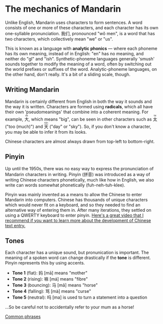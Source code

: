 # The mechanics of Mandarin
Unlike English, Mandarin uses characters to form sentences. A word consists of one or more of these characters, and each character has its own one-syllable pronunciation. 我们, pronounced "wǒ men", is a word that has two characters, which collectively mean "we" or "us".

This is known as a language with **analytic phonics** — where each phoneme has its own meaning, instead of in English: "en" has no meaning, and neither do "gl" and "ish". Synthetic-phoneme languages generally 'smush' sounds together to modify the meaning of a word, often by switching out the world prefixes or suffixes of the word. Analytic-phoneme languages, on the other hand, don't really. It's a bit of a sliding scale, though.

## Writing Mandarin
Mandarin is certainly different from English in both the way it sounds and the way it is written. Characters are formed using **radicals**, which all have their own 'pseudomeanings' that combine into a coherent meaning. For example, <ruby>大 <rt>dà</rt></ruby>, which means "big", can be seen in other characters such as <ruby>太 <rt>tài</rt></ruby> ("too (much)") and <ruby>天 <rt>tiān</rt></ruby> ("day" or "sky"). So, if you don't know a character, you may be able to infer it from its looks.

Chinese characters are almost always drawn from top-left to bottom-right.

## Pinyin
Up until the 1950s, there was no easy way to express the pronunciation of Mandarin characters in writing. Pinyin (拼音) was introduced as a way of writing Chinese characters phonetically, much like how in English, we also write can words somewhat phonetically (fuh-neh-tuh-klee).

Pinyin was mainly invented as a means to allow the Chinese to enter Mandarin into computers. Chinese has thousands of unique characters which would never fit on a keyboard, and so they needed to find an alternative way of entering them in. After many iterations, they settled on using a QWERTY keyboard to enter pinyin. <a href="https://www.youtube.com/watch?v=hBDwXipHykQ" target="_blank">Here's a great video that I recommend if you want to learn more about the development of Chinese text entry.</a>

## Tones
Each character has a unique sound, but pronunication is important. The meaning of a spoken word can change drastically if the **tone** is different. Pinyin represents this by using accents.

* **Tone 1** (flat): 妈 \[mā\] means "mother"
* **Tone 2** (rising): 嘛 \[má\] means "fibre"
* **Tone 3** (bouncing): 马 \[mǎ\] means "horse"
* **Tone 4** (falling): 骂 \[mà\] means "curse"
* **Tone 5** (neutral): 吗 \[ma\] is used to turn a statement into a question

...So be careful not to accidentally refer to your mum as a horse!

<a href="basics/common.md" class="next">Common phrases</a>